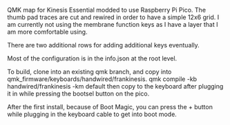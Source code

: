 QMK map for Kinesis Essential modded to use Raspberry Pi Pico.  The thumb pad traces are cut and rewired in order to have a simple 12x6 grid.  I am currently not using the membrane function keys as I have a layer that I am more comfortable using.

There are two additional rows for adding additional keys eventually.

Most of the configuration is in the info.json at the root level.

To build, clone into an existing qmk branch, and copy into  qmk_firmware/keyboards/handwired/frankinesis.
qmk compile -kb handwired/frankinesis -km default
then copy to the keyboard after plugging it in while pressing the bootsel button on the pico.  

After the first install, because of Boot Magic, you can press the + button while plugging in the keyboard cable to get into boot mode.


